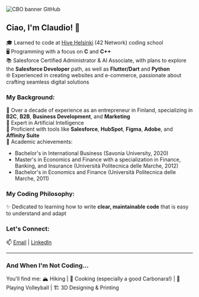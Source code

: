 ![CBO banner GitHub](https://github.com/user-attachments/assets/56be11da-f176-43c5-98a5-b3246845cdfa)
## Ciao, I'm Claudio! 👋  
🎓 Learned to code at [Hive Helsinki](https://www.hive.fi/en/) (42 Network) coding school  
🖥️ Programming with a focus on **C** and **C++**  
📚 Salesforce Certified Administrator & AI Associate, with plans to explore the **Salesforce Developer** path, as well as **Flutter/Dart** and **Python**  
🌐 Experienced in creating websites and e-commerce, passionate about crafting seamless digital solutions  

### My Background:  
🔹 Over a decade of experience as an entrepreneur in Finland, specializing in **B2C**, **B2B**, **Business Development**, and **Marketing**  
🔹 Expert in Artificial Intelligence  
🔹 Proficient with tools like **Salesforce**, **HubSpot**, **Figma**, **Adobe**, and **Affinity Suite**  
🔹 Academic achievements:  
  - Bachelor's in International Business (Savonia University, 2020)  
  - Master's in Economics and Finance with a specialization in Finance, Banking, and Insurance (Università Politecnica delle Marche, 2012)  
  - Bachelor's in Economics and Finance (Università Politecnica delle Marche, 2011)  

### My Coding Philosophy:  
✨ Dedicated to learning how to write **clear, maintainable code** that is easy to understand and adapt  

### Let's Connect:  
📫 [Email](mailto:claudioborromei@gmail.com) | [LinkedIn](https://www.linkedin.com/in/claudioborromei/)

---

### And When I'm Not Coding...  
You'll find me: 🏔️ Hiking | 🍝 Cooking (especially a good Carbonara!) | 🏐 Playing Volleyball | 🏗️ 3D Designing & Printing  


<!---
- 👋 Hi, I’m @CBOcoding
- 👀 I’m interested in ...
- 🌱 I’m currently learning ...
- 💞️ I’m looking to collaborate on ...
- 📫 How to reach me: 
- 😄 Pronouns: ...
- ⚡ Fun fact: ...
--->

<!---
CBOcoding/CBOcoding is a ✨ special ✨ repository because its `README.md` (this file) appears on your GitHub profile.
You can click the Preview link to take a look at your changes.
--->
